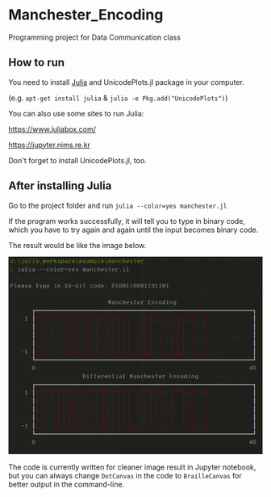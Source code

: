 # Manchester_Encoding
Programming project for Data Communication class

## How to run
You need to install [Julia](https://julialang.org/) and UnicodePlots.jl package in your computer.

(e.g. `apt-get install julia` & `julia -e Pkg.add("UnicodePlots")`)

You can also use some sites to run Julia:

https://www.juliabox.com/

https://jupyter.nims.re.kr

Don't forget to install UnicodePlots.jl, too.

## After installing Julia
Go to the project folder and run `julia --color=yes manchester.jl`

If the program works successfully, it will tell you to type in
binary code, which you have to try again and again until the input
becomes binary code.

The result would be like the image below.

![Sample Image](/sample_image.png)

The code is currently written for cleaner image result in Jupyter notebook,
but you can always change `DotCanvas` in the code to `BrailleCanvas`
for better output in the command-line.
